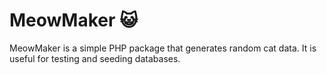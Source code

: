 # MeowMaker 😺

MeowMaker is a simple PHP package that generates random cat data. It is useful for testing and seeding databases.


